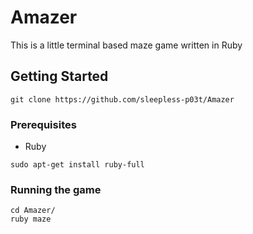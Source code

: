 # Amazer

This is a little terminal based maze game written in Ruby

## Getting Started
```
git clone https://github.com/sleepless-p03t/Amazer
```

### Prerequisites
* Ruby
```
sudo apt-get install ruby-full
```

### Running the game
```
cd Amazer/
ruby maze
```
